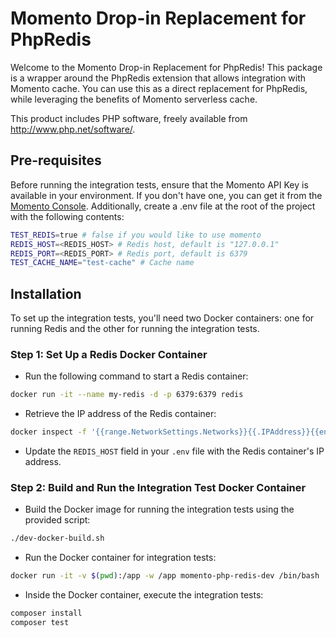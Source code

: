 # Momento Drop-in Replacement for PhpRedis

Welcome to the Momento Drop-in Replacement for PhpRedis! This package is a wrapper around the PhpRedis extension that allows integration with Momento cache. You can use this as a direct replacement for PhpRedis, while leveraging the benefits of Momento serverless cache.

This product includes PHP software, freely available from <http://www.php.net/software/>.

## Pre-requisites

Before running the integration tests, ensure that the Momento API Key is available in your environment. If you don't have one, you can get it from the  [Momento Console](https://console.gomomento.com).
Additionally, create a .env file at the root of the project with the following contents:

```bash
TEST_REDIS=true # false if you would like to use momento
REDIS_HOST=<REDIS_HOST> # Redis host, default is "127.0.0.1"
REDIS_PORT=<REDIS_PORT> # Redis port, default is 6379
TEST_CACHE_NAME="test-cache" # Cache name
```

## Installation

To set up the integration tests, you'll need two Docker containers: one for running Redis and the other for running the integration tests.

### Step 1: Set Up a Redis Docker Container

- Run the following command to start a Redis container:

```bash
docker run -it --name my-redis -d -p 6379:6379 redis
```

- Retrieve the IP address of the Redis container:

```bash
docker inspect -f '{{range.NetworkSettings.Networks}}{{.IPAddress}}{{end}}' my-redis
```

- Update the `REDIS_HOST` field in your `.env` file with the Redis container's IP address.

### Step 2: Build and Run the Integration Test Docker Container

- Build the Docker image for running the integration tests using the provided script:

```bash
./dev-docker-build.sh
```

- Run the Docker container for integration tests:

```bash
docker run -it -v $(pwd):/app -w /app momento-php-redis-dev /bin/bash
```

- Inside the Docker container, execute the integration tests:
    
```bash
composer install
composer test
```
